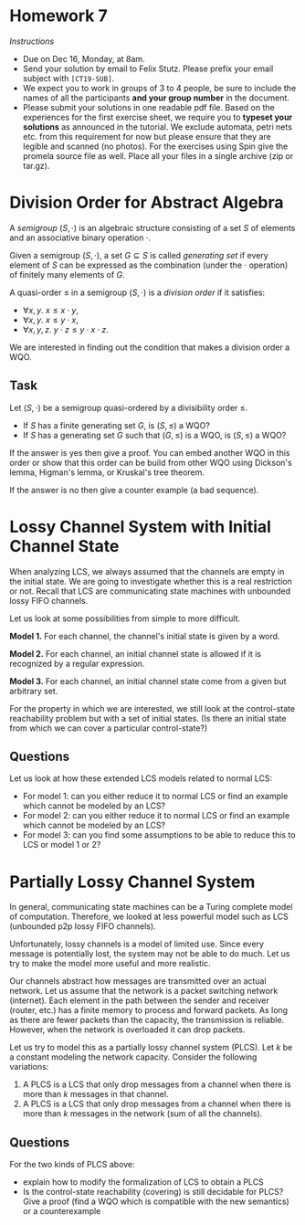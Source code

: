 # Homework 7

_Instructions_
* Due on Dec 16, Monday, at 8am.
* Send your solution by email to Felix Stutz. Please prefix your email subject with `[CT19-SUB]`.
* We expect you to work in groups of 3 to 4 people, be sure to include the names of all the participants **and your group number** in the document.
* Please submit your solutions in one readable pdf file. Based on the experiences for the first exercise sheet, we require you to **typeset your solutions** as announced in the tutorial.
  We exclude automata, petri nets etc. from this requirement for now but please ensure that they are legible and scanned (no photos).
  For the exercises using Spin give the promela source file as well. Place all your files in a single archive (zip or tar.gz).


# Division Order for Abstract Algebra

A _semigroup_ $(S,⋅)$ is an algebraic structure consisting of a set $S$ of elements and an associative binary operation $⋅$.

Given a semigroup $(S,⋅)$, a set $G ⊆ S$ is called _generating set_ if every element of $S$ can be expressed as the combination (under the $⋅$ operation) of finitely many elements of $G$.

A quasi-order $≤$ in a semigroup $(S,⋅)$ is a _division order_ if it satisfies:
* $∀ x, y.\ x ≤ x⋅y$,
* $∀ x, y.\ x ≤ y⋅x$,
* $∀ x, y, z.\ y⋅z ≤ y⋅x⋅z$.

We are interested in finding out the condition that makes a division order a WQO.

## Task
Let $(S,⋅)$ be a semigroup quasi-ordered by a divisibility order $≤$.
- If $S$ has a finite generating set $G$, is $(S,≤)$ a WQO?
- If $S$ has a generating set $G$ such that $(G,≤)$ is a WQO, is $(S,≤)$ a WQO?

If the answer is yes then give a proof. You can embed another WQO in this order or show that this order can be build from other WQO using Dickson's lemma, Higman's lemma, or Kruskal's tree theorem.

If the answer is no then give a counter example (a bad sequence).


# Lossy Channel System with Initial Channel State

When analyzing LCS, we always assumed that the channels are empty in the initial state.
We are going to investigate whether this is a real restriction or not.
Recall that LCS are communicating state machines with unbounded lossy FIFO channels.

Let us look at some possibilities from simple to more difficult.

__Model 1.__
For each channel, the channel's initial state is given by a word.

__Model 2.__
For each channel, an initial channel state is allowed if it is recognized by a regular expression.

__Model 3.__
For each channel, an initial channel state come from a given but arbitrary set.

For the property in which we are interested, we still look at the control-state reachability problem but with a set of initial states.
(Is there an initial state from which we can cover a particular control-state?)

## Questions
Let us look at how these extended LCS models related to normal LCS:
- For model 1: can you either reduce it to normal LCS or find an example which cannot be modeled by an LCS?
- For model 2: can you either reduce it to normal LCS or find an example which cannot be modeled by an LCS?
- For model 3: can you find some assumptions to be able to reduce this to LCS or model 1 or 2?


# Partially Lossy Channel System

In general, communicating state machines can be a Turing complete model of computation.
Therefore, we looked at less powerful model such as LCS (unbounded p2p lossy FIFO channels).

Unfortunately, lossy channels is a model of limited use.
Since every message is potentially lost, the system may not be able to do much.
Let us try to make the model more useful and more realistic.

Our channels abstract how messages are transmitted over an actual network.
Let us assume that the network is a packet switching network (internet).
Each element in the path between the sender and receiver (router, etc.) has a finite memory to process and forward packets.
As long as there are fewer packets than the capacity, the transmission is reliable.
However, when the network is overloaded it can drop packets.

Let us try to model this as a partially lossy channel system (PLCS).
Let $k$ be a constant modeling the network capacity.
Consider the following variations:
1. A PLCS is a LCS that only drop messages from a channel when there is more than $k$ messages in that channel.
2. A PLCS is a LCS that only drop messages from a channel when there is more than $k$ messages in the network (sum of all the channels).

## Questions
For the two kinds of PLCS above:
- explain how to modify the formalization of LCS to obtain a PLCS
- Is the control-state reachability (covering) is still decidable for PLCS?
  Give a proof (find a WQO which is compatible with the new semantics) or a counterexample
